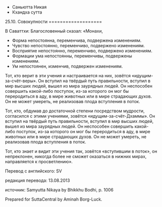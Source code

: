 









* Саньютта Никая
* Кхандха сутта


25\.10\. Совокупности
\=\=\=\=\=\=\=\=\=\=\=\=\=\=\=\=\=\=\=



В Саваттхи: Благословенный сказал: «Монахи,


* Форма непостоянна, переменчива, подвержена изменениям\.
* Чувство непостоянно, переменчиво, подвержено изменениям\.
* Восприятие непостоянно, переменчиво, подвержено изменениям\.
* Формации ума непостоянны, переменчивы, подвержены изменениям\.
* Ум непостоянен, изменчив, подвержен изменениям\.


Тот, кто верит в эти учения и настраивается на них, зовётся «идущим\-за\-счёт\-веры»\. Он вступил на твёрдый путь правильности, вступил в мир высших людей, вышел из мира заурядных людей\. Он неспособен совершить какой\-либо поступок, из\-за которого он мог бы переродиться в аду, в мире животных или в мире страдающих духов\. Он не может умереть, не реализовав плода вступления в поток\.


Тот, кто, обдумав до достаточной степени посредством мудрости, согласился с этими учениями, зовётся «идущим\-за\-счёт\-Дхаммы»\. Он вступил на твёрдый путь правильности, вступил в мир высших людей, вышел из мира заурядных людей\. Он неспособен совершить какой\-либо поступок, из\-за которого он мог бы переродиться в аду, в мире животных или в мире страдающих духов\. Он не может умереть, не реализовав плода вступления в поток\.


Тот, кто знает и видит эти учения так, зовётся «вступившим в поток», он непреклонен, никогда более не сможет оказаться в нижних мирах, направляется к просветлению»\.



Перевод с английского: SV


редакция перевода: 13\.08\.2013


источник: Samyutta Nikaya by Bhikkhu Bodhi, p\. 1006


Prepared for SuttaCentral by Aminah Borg\-Luck\.






